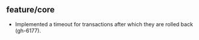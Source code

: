 ## feature/core

* Implemented a timeout for transactions after
  which they are rolled back (gh-6177).
